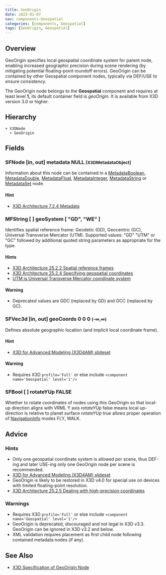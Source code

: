```yaml
---
title: GeoOrigin
date: 2023-01-07
nav: components-Geospatial
categories: [components, Geospatial]
tags: [GeoOrigin, Geospatial]
---
```

<style>
.post h3 {
  word-spacing: 0.2em;
}
</style>

## Overview

GeoOrigin specifies local geospatial coordinate system for parent node, enabling increased geographic precision during scene rendering (by mitigating potential floating-point roundoff errors). GeoOrigin can be contained by other Geospatial component nodes, typically via DEF/USE to ensure consistency.

The GeoOrigin node belongs to the **Geospatial** component and requires at least level **1,** its default container field is *geoOrigin.* It is available from X3D version 3.0 or higher.

## Hierarchy

```
+ X3DNode
  + GeoOrigin
```

## Fields

### SFNode [in, out] **metadata** NULL <small>[X3DMetadataObject]</small>

Information about this node can be contained in a [MetadataBoolean](/x_ite/components/core/metadataboolean/), [MetadataDouble](/x_ite/components/core/metadatadouble/), [MetadataFloat](/x_ite/components/core/metadatafloat/), [MetadataInteger](/x_ite/components/core/metadatainteger/), [MetadataString](/x_ite/components/core/metadatastring/) or [MetadataSet](/x_ite/components/core/metadataset/) node.

#### Hint

- [X3D Architecture 7.2.4 Metadata](https://www.web3d.org/specifications/X3Dv4/ISO-IEC19775-1v4-IS/Part01/components/core.html#Metadata)

### MFString [ ] **geoSystem** [ "GD", "WE" ]

Identifies spatial reference frame: Geodetic (GD), Geocentric (GC), Universal Transverse Mercator (UTM). Supported values: "GD" "UTM" or "GC" followed by additional quoted string parameters as appropriate for the type.

#### Hints

- [X3D Architecture 25.2.2 Spatial reference frames](https://www.web3d.org/specifications/X3Dv4/ISO-IEC19775-1v4-IS/Part01/components/geospatial.html#Spatialreferenceframes)
- [X3D Architecture 25.2.4 Specifying geospatial coordinates](https://www.web3d.org/specifications/X3Dv4/ISO-IEC19775-1v4-IS/Part01/components/geospatial.html#Specifyinggeospatialcoords)
- [UTM is Universal Transverse Mercator coordinate system](https://en.wikipedia.org/wiki/Universal_Transverse_Mercator_coordinate_system)

#### Warning

- Deprecated values are GDC (replaced by GD) and GCC (replaced by GC).

### SFVec3d [in, out] **geoCoords** 0 0 0 <small>(-∞,∞)</small>

Defines absolute geographic location (and implicit local coordinate frame).

#### Hint

- [X3D for Advanced Modeling (X3D4AM) slideset](https://x3dgraphics.com/slidesets/X3dForAdvancedModeling/GeospatialComponentX3dEarth.pdf)

#### Warning

- Requires X3D `profile='Full'` or else include `<component name='Geospatial' level='1'/>`

### SFBool [ ] **rotateYUp** FALSE

Whether to rotate coordinates of nodes using this GeoOrigin so that local-up direction aligns with VRML Y axis *rotateYUp* false means local up-direction is relative to planet surface *rotateYUp* true allows proper operation of [NavigationInfo](/x_ite/components/navigation/navigationinfo/) modes FLY, WALK.

## Advice

### Hints

- Only one geospatial coordinate system is allowed per scene, thus DEF-ing and later USE-ing only one GeoOrigin node per scene is recommended.
- [X3D for Advanced Modeling (X3D4AM) slideset](https://x3dgraphics.com/slidesets/X3dForAdvancedModeling/GeospatialComponentX3dEarth.pdf)
- GeoOrigin is likely to be restored in X3D v4.0 for special use on devices with limited floating-point resolution.
- [X3D Architecture 25.2.5 Dealing with high-precision coordinates](https://www.web3d.org/specifications/X3Dv4/ISO-IEC19775-1v4-IS/Part01/components/geospatial.html#high-precisioncoords)

### Warnings

- Requires X3D `profile='Full'` or else include `<component name='Geospatial' level='1'/>`
- GeoOrigin is deprecated, discouraged and not legal in X3D v3.3. GeoOrigin can be ignored in X3D v3.2 and below.
- XML validation requires placement as first child node following contained metadata nodes (if any).

## See Also

- [X3D Specification of GeoOrigin Node](https://www.web3d.org/documents/specifications/19775-1/V4.0/Part01/components/geospatial.html#GeoOrigin)
